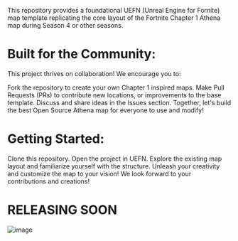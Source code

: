 This repository provides a foundational UEFN (Unreal Engine for Fornite) map template replicating the core layout of the Fortnite Chapter 1 Athena map during Season 4 or other seasons.

# Built for the Community:
This project thrives on collaboration! We encourage you to:

Fork the repository to create your own Chapter 1 inspired maps.
Make Pull Requests (PRs) to contribute new locations, or improvements to the base template.
Discuss and share ideas in the Issues section.
Together, let's build the best Open Source Athena map for everyone to use and modify!

# Getting Started:
Clone this repository.
Open the project in UEFN.
Explore the existing map layout and familiarize yourself with the structure.
Unleash your creativity and customize the map to your vision!
We look forward to your contributions and creations!

# RELEASING SOON

![image](https://github.com/SpringDoesStuff/Athena-Template/assets/155735484/f83436cd-6bf2-43e8-8069-2b1156b8f4b5)
